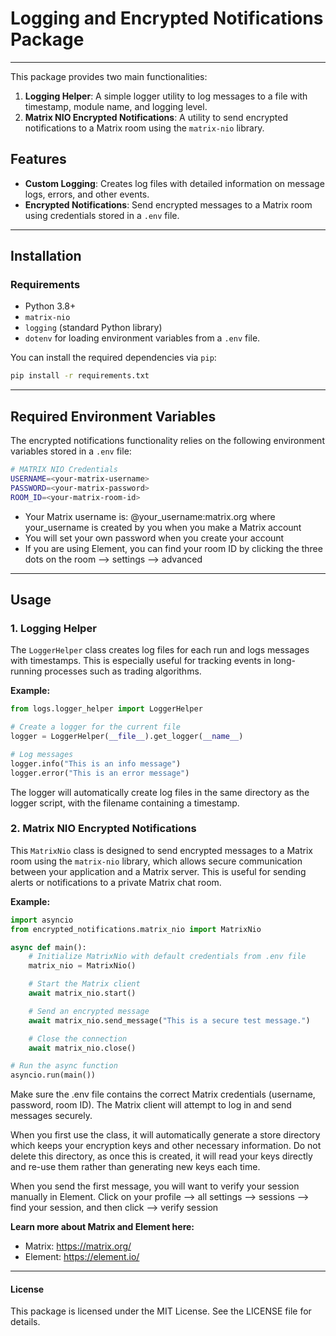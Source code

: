 # Logging and Encrypted Notifications Package

---

This package provides two main functionalities:
1. **Logging Helper**: A simple logger utility to log messages to a file with timestamp, module name, and logging level.
2. **Matrix NIO Encrypted Notifications**: A utility to send encrypted notifications to a Matrix room using the `matrix-nio` library.

## Features
- **Custom Logging**: Creates log files with detailed information on message logs, errors, and other events.
- **Encrypted Notifications**: Send encrypted messages to a Matrix room using credentials stored in a `.env` file.
  

---

## Installation

### Requirements
- Python 3.8+
- `matrix-nio`
- `logging` (standard Python library)
- `dotenv` for loading environment variables from a `.env` file.

You can install the required dependencies via `pip`:
```bash
pip install -r requirements.txt
```

---

## Required Environment Variables
The encrypted notifications functionality relies on the following environment variables stored in a `.env` file:
```bash
# MATRIX NIO Credentials
USERNAME=<your-matrix-username>
PASSWORD=<your-matrix-password>
ROOM_ID=<your-matrix-room-id>
```
- Your Matrix username is: @your_username:matrix.org where your_username is created by you when you make a Matrix account
- You will set your own password when you create your account
- If you are using Element, you can find your room ID by clicking the three dots on the room --> settings --> advanced

---

## Usage
### 1. Logging Helper
The `LoggerHelper` class creates log files for each run and logs messages with timestamps. This is especially useful for tracking events in long-running processes such as trading algorithms.

**Example:**
```python
from logs.logger_helper import LoggerHelper

# Create a logger for the current file
logger = LoggerHelper(__file__).get_logger(__name__)

# Log messages
logger.info("This is an info message")
logger.error("This is an error message")
```

The logger will automatically create log files in the same directory as the logger script, with the filename containing a timestamp.

### 2. Matrix NIO Encrypted Notifications
This `MatrixNio` class is designed to send encrypted messages to a Matrix room using the `matrix-nio` library, which allows secure communication between your application and a Matrix server. This is useful for sending alerts or notifications to a private Matrix chat room.

**Example:**
```python
import asyncio
from encrypted_notifications.matrix_nio import MatrixNio

async def main():
    # Initialize MatrixNio with default credentials from .env file
    matrix_nio = MatrixNio()

    # Start the Matrix client
    await matrix_nio.start()

    # Send an encrypted message
    await matrix_nio.send_message("This is a secure test message.")

    # Close the connection
    await matrix_nio.close()

# Run the async function
asyncio.run(main())
```

Make sure the .env file contains the correct Matrix credentials (username, password, room ID). The Matrix client will attempt to log in and send messages securely.

When you first use the class, it will automatically generate a store directory which keeps your encryption keys and other necessary information. Do not delete this directory,
as once this is created, it will read your keys directly and re-use them rather than generating new keys each time. 

When you send the first message, you will want to verify your session manually in Element. 
Click on your profile --> all settings --> sessions --> find your session, and then click --> verify session

**Learn more about Matrix and Element here:**
- Matrix: https://matrix.org/
- Element: https://element.io/

---

#### License
This package is licensed under the MIT License. See the LICENSE file for details.